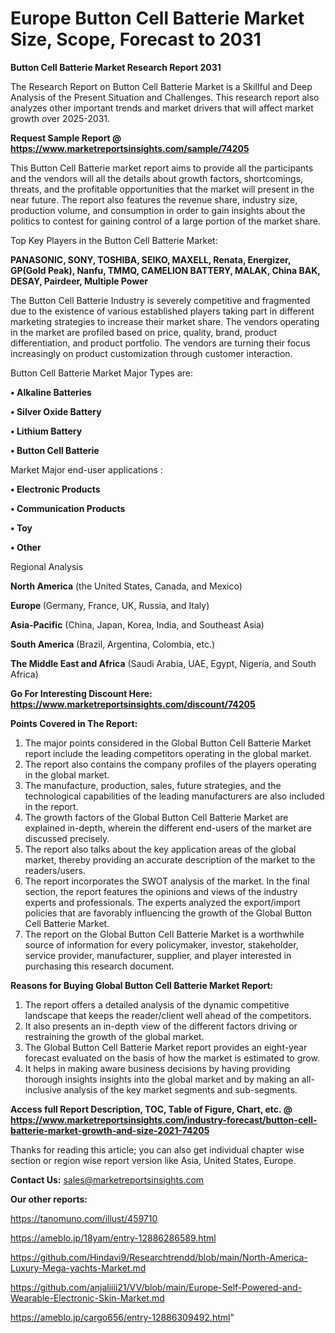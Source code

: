  # Europe Button Cell Batterie Market Size, Scope, Forecast to 2031

<strong>Button Cell Batterie Market Research Report 2031</strong>

The Research Report on Button Cell Batterie Market is a Skillful and Deep Analysis of the Present Situation and Challenges. This research report also analyzes other important trends and market drivers that will affect market growth over 2025-2031.

<strong>Request Sample Report @ <a href=https://www.marketreportsinsights.com/sample/74205>https://www.marketreportsinsights.com/sample/74205</a></strong>

This Button Cell Batterie market report aims to provide all the participants and the vendors will all the details about growth factors, shortcomings, threats, and the profitable opportunities that the market will present in the near future. The report also features the revenue share, industry size, production volume, and consumption in order to gain insights about the politics to contest for gaining control of a large portion of the market share.

Top Key Players in the Button Cell Batterie Market:

<strong>PANASONIC, SONY, TOSHIBA, SEIKO, MAXELL, Renata, Energizer, GP(Gold Peak), Nanfu, TMMQ, CAMELION BATTERY, MALAK, China BAK, DESAY, Pairdeer, Multiple Power</strong>

The Button Cell Batterie Industry is severely competitive and fragmented due to the existence of various established players taking part in different marketing strategies to increase their market share. The vendors operating in the market are profiled based on price, quality, brand, product differentiation, and product portfolio. The vendors are turning their focus increasingly on product customization through customer interaction.

Button Cell Batterie Market Major Types are:

<strong>• Alkaline Batteries

• Silver Oxide Battery

• Lithium Battery

• Button Cell Batterie</strong>

Market Major end-user applications :

<strong>• Electronic Products

• Communication Products

• Toy

• Other</strong>

Regional Analysis

</u><strong><b>North America</b></strong> (the United States, Canada, and Mexico)

<strong><b>Europe </b></strong>(Germany, France, UK, Russia, and Italy)

<strong><b>Asia-Pacific</b></strong> (China, Japan, Korea, India, and Southeast Asia)

<strong><b>South America</b></strong> (Brazil, Argentina, Colombia, etc.)

<strong><b>The Middle East and Africa</b></strong> (Saudi Arabia, UAE, Egypt, Nigeria, and South Africa)

<strong>Go For Interesting Discount Here: <a href=https://www.marketreportsinsights.com/discount/74205>https://www.marketreportsinsights.com/discount/74205</a></strong>

<strong>Points Covered in The Report:</strong>
<ol>
  <li>The major points considered in the Global Button Cell Batterie Market report include the leading competitors operating in the global market.</li>
  <li>The report also contains the company profiles of the players operating in the global market.</li>
  <li>The manufacture, production, sales, future strategies, and the technological capabilities of the leading manufacturers are also included in the report.</li>
  <li>The growth factors of the Global Button Cell Batterie Market are explained in-depth, wherein the different end-users of the market are discussed precisely.</li>
  <li>The report also talks about the key application areas of the global market, thereby providing an accurate description of the market to the readers/users.</li>
  <li>The report incorporates the SWOT analysis of the market. In the final section, the report features the opinions and views of the industry experts and professionals. The experts analyzed the export/import policies that are favorably influencing the growth of the Global Button Cell Batterie Market.</li>
  <li>The report on the Global Button Cell Batterie Market is a worthwhile source of information for every policymaker, investor, stakeholder, service provider, manufacturer, supplier, and player interested in purchasing this research document.</li>
</ol>
<strong>Reasons for Buying Global Button Cell Batterie Market Report:</strong>

<ol>
  <li>The report offers a detailed analysis of the dynamic competitive landscape that keeps the reader/client well ahead of the competitors.</li>
  <li>It also presents an in-depth view of the different factors driving or restraining the growth of the global market.</li>
  <li>The Global Button Cell Batterie Market report provides an eight-year forecast evaluated on the basis of how the market is estimated to grow.</li>
  <li>It helps in making aware business decisions by having providing thorough insights insights into the global market and by making an all-inclusive analysis of the key market segments and sub-segments.</li>
</ol>
<strong>Access full Report Description, TOC, Table of Figure, Chart, etc. @ <a href=https://www.marketreportsinsights.com/industry-forecast/button-cell-batterie-market-growth-and-size-2021-74205>https://www.marketreportsinsights.com/industry-forecast/button-cell-batterie-market-growth-and-size-2021-74205</a></strong>


Thanks for reading this article; you can also get individual chapter wise section or region wise report version like Asia, United States, Europe.

<strong>Contact Us:</strong>
sales@marketreportsinsights.com

<strong>Our other reports:</strong>

<a href=https://tanomuno.com/illust/459710>https://tanomuno.com/illust/459710</a>

<a href=https://ameblo.jp/18yam/entry-12886286589.html>https://ameblo.jp/18yam/entry-12886286589.html</a>

<a href=https://github.com/Hindavi9/Researchtrendd/blob/main/North-America-Luxury-Mega-yachts-Market.md>https://github.com/Hindavi9/Researchtrendd/blob/main/North-America-Luxury-Mega-yachts-Market.md</a>

<a href=https://github.com/anjaliiii21/VV/blob/main/Europe-Self-Powered-and-Wearable-Electronic-Skin-Market.md>https://github.com/anjaliiii21/VV/blob/main/Europe-Self-Powered-and-Wearable-Electronic-Skin-Market.md</a>

<a href=https://ameblo.jp/cargo656/entry-12886309492.html>https://ameblo.jp/cargo656/entry-12886309492.html</a>"

